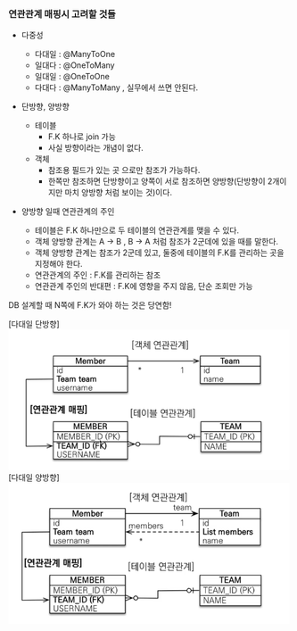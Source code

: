 ### 연관관계 매핑시 고려할 것들
- 다중성
  - 다대일 : @ManyToOne 
  - 일대다 : @OneToMany
  - 일대일 : @OneToOne
  - 다대다 : @ManyToMany , 실무에서 쓰면 안된다.


- 단방향, 양방향
  - 테이블 
    - F.K 하나로 join 가능
    - 사실 방향이라는 개념이 없다.
  - 객체
    - 참조용 필드가 있는 곳 으로만 참조가 가능하다.
    - 한쪽만 참조하면 단방향이고 양쪽이 서로 참조하면 양방향(단방향이 2개이지만 마치 양방향 처럼 보이는 것)이다.


- 양방향 일때 연관관계의 주인
  - 테이블은 F.K 하나만으로 두 테이블의 연관관계를 맺을 수 있다.
  - 객체 양방향 관계는 A -> B , B -> A 처럼 참조가 2군데에 있을 때를 말한다.
  - 객체 양방향 관계는 참조가 2군데 있고, 둘중에 테이블의 F.K를 관리하는 곳을 지정해야 한다.
  - 연관관계의 주인 : F.K를 관리하는 참조
  - 연관관계 주인의 반대편 : F.K에 영향을 주지 않음, 단순 조회만 가능

DB 설계할 때 N쪽에 F.K가 와야 하는 것은 당연함!

[다대일 단방향]
![img_1.png](img_1.png)
[다대일 양방향]
![img_2.png](img_2.png)

